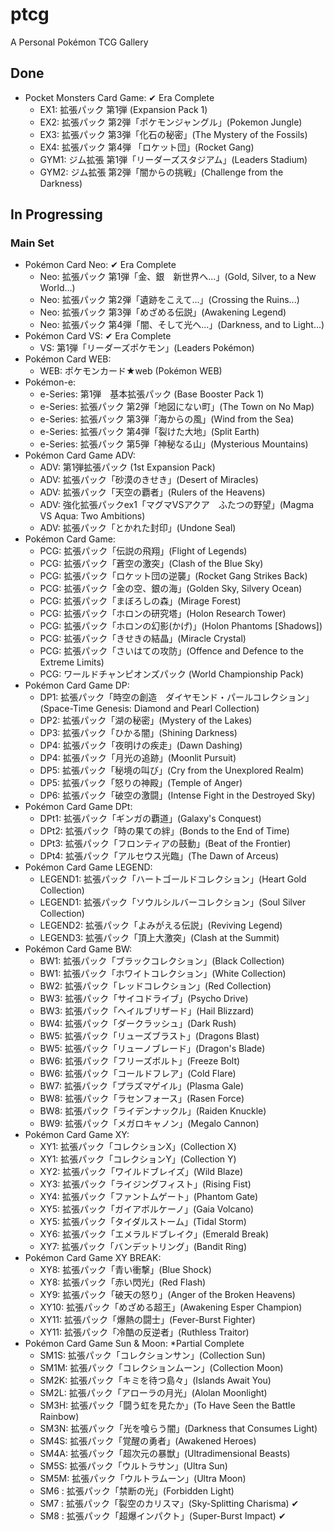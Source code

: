 # ptcg
A Personal Pokémon TCG Gallery

## Done
+ Pocket Monsters Card Game: ✔ Era Complete
   + EX1: 拡張パック 第1弾 (Expansion Pack 1)
   + EX2: 拡張パック 第2弾「ポケモンジャングル」(Pokemon Jungle)
   + EX3: 拡張パック 第3弾「化石の秘密」(The Mystery of the Fossils)
   + EX4: 拡張パック 第4弾 「ロケット団」(Rocket Gang)
   + GYM1: ジム拡張 第1弾「リーダーズスタジアム」(Leaders Stadium)
   + GYM2: ジム拡張 第2弾「闇からの挑戦」(Challenge from the Darkness)

## In Progressing
### Main Set
+ Pokémon Card Neo: ✔ Era Complete
   + Neo: 拡張パック 第1弾「金、銀　新世界へ...」(Gold, Silver, to a New World...)
   + Neo: 拡張パック 第2弾「遺跡をこえて...」(Crossing the Ruins...)
   + Neo: 拡張パック 第3弾「めざめる伝説」(Awakening Legend)
   + Neo: 拡張パック 第4弾「闇、そして光へ...」(Darkness, and to Light...)
+ Pokémon Card VS: ✔ Era Complete
   + VS: 第1弾「リーダーズポケモン」(Leaders Pokémon)
+ Pokémon Card WEB:
   + WEB: ポケモンカード★web (Pokémon WEB)
+ Pokémon-e:
   + e-Series: 第1弾　基本拡張パック (Base Booster Pack 1)
   + e-Series: 拡張パック 第2弾「地図にない町」(The Town on No Map)
   + e-Series: 拡張パック 第3弾「海からの風」(Wind from the Sea)
   + e-Series: 拡張パック 第4弾「裂けた大地」(Split Earth)
   + e-Series: 拡張パック 第5弾「神秘なる山」(Mysterious Mountains)
+ Pokémon Card Game ADV:
   + ADV: 第1弾拡張パック (1st Expansion Pack)
   + ADV: 拡張パック「砂漠のきせき」(Desert of Miracles)
   + ADV: 拡張パック「天空の覇者」(Rulers of the Heavens)
   + ADV: 強化拡張パックex1「マグマVSアクア　ふたつの野望」(Magma VS Aqua: Two Ambitions)
   + ADV: 拡張パック「とかれた封印」(Undone Seal)
+ Pokémon Card Game:
   + PCG: 拡張パック「伝説の飛翔」(Flight of Legends)
   + PCG: 拡張パック「蒼空の激突」(Clash of the Blue Sky)
   + PCG: 拡張パック「ロケット団の逆襲」(Rocket Gang Strikes Back)
   + PCG: 拡張パック「金の空、銀の海」(Golden Sky, Silvery Ocean)
   + PCG: 拡張パック「まぼろしの森」(Mirage Forest)
   + PCG: 拡張パック「ホロンの研究塔」(Holon Research Tower)
   + PCG: 拡張パック「ホロンの幻影(かげ)」(Holon Phantoms [Shadows])
   + PCG: 拡張パック「きせきの結晶」(Miracle Crystal)
   + PCG: 拡張パック「さいはての攻防」(Offence and Defence to the Extreme Limits)
   + PCG: ワールドチャンピオンズパック (World Championship Pack)
+ Pokémon Card Game DP:
   + DP1: 拡張パック「時空の創造　ダイヤモンド・パールコレクション」(Space-Time Genesis: Diamond and Pearl Collection)
   + DP2: 拡張パック「湖の秘密」(Mystery of the Lakes)
   + DP3: 拡張パック「ひかる闇」(Shining Darkness)
   + DP4: 拡張パック「夜明けの疾走」(Dawn Dashing)
   + DP4: 拡張パック「月光の追跡」(Moonlit Pursuit)
   + DP5: 拡張パック「秘境の叫び」(Cry from the Unexplored Realm)
   + DP5: 拡張パック「怒りの神殿」(Temple of Anger)
   + DP6: 拡張パック「破空の激闘」(Intense Fight in the Destroyed Sky)
+ Pokémon Card Game DPt:
   + DPt1: 拡張パック「ギンガの覇道」(Galaxy's Conquest)
   + DPt2: 拡張パック「時の果ての絆」(Bonds to the End of Time)
   + DPt3: 拡張パック「フロンティアの鼓動」(Beat of the Frontier)
   + DPt4: 拡張パック「アルセウス光臨」(The Dawn of Arceus)
+ Pokémon Card Game LEGEND:
   + LEGEND1: 拡張パック「ハートゴールドコレクション」(Heart Gold Collection)
   + LEGEND1: 拡張パック「ソウルシルバーコレクション」(Soul Silver Collection)
   + LEGEND2: 拡張パック「よみがえる伝説」(Reviving Legend)
   + LEGEND3: 拡張パック「頂上大激突」(Clash at the Summit)
+ Pokémon Card Game BW:
   + BW1: 拡張パック「ブラックコレクション」(Black Collection)
   + BW1: 拡張パック「ホワイトコレクション」(White Collection)
   + BW2: 拡張パック「レッドコレクション」(Red Collection)
   + BW3: 拡張パック「サイコドライブ」(Psycho Drive)
   + BW3: 拡張パック「ヘイルブリザード」(Hail Blizzard)
   + BW4: 拡張パック「ダークラッシュ」(Dark Rush)
   + BW5: 拡張パック「リューズブラスト」(Dragons Blast)
   + BW5: 拡張パック「リューノブレード」(Dragon's Blade)
   + BW6: 拡張パック「フリーズボルト」(Freeze Bolt)
   + BW6: 拡張パック「コールドフレア」(Cold Flare)
   + BW7: 拡張パック「プラズマゲイル」(Plasma Gale)
   + BW8: 拡張パック「ラセンフォース」(Rasen Force)
   + BW8: 拡張パック「ライデンナックル」(Raiden Knuckle)
   + BW9: 拡張パック「メガロキャノン」(Megalo Cannon)
+ Pokémon Card Game XY: 
   + XY1: 拡張パック「コレクションX」(Collection X)
   + XY1: 拡張パック「コレクションY」(Collection Y)
   + XY2: 拡張パック「ワイルドブレイズ」(Wild Blaze)
   + XY3: 拡張パック「ライジングフィスト」(Rising Fist)
   + XY4: 拡張パック「ファントムゲート」(Phantom Gate)
   + XY5: 拡張パック「ガイアボルケーノ」(Gaia Volcano)
   + XY5: 拡張パック「タイダルストーム」(Tidal Storm)
   + XY6: 拡張パック「エメラルドブレイク」(Emerald Break)
   + XY7: 拡張パック「バンデットリング」(Bandit Ring)
+ Pokémon Card Game XY BREAK:
   + XY8:  拡張パック「青い衝撃」(Blue Shock)
   + XY8:  拡張パック「赤い閃光」(Red Flash)
   + XY9:  拡張パック「破天の怒り」(Anger of the Broken Heavens)
   + XY10: 拡張パック「めざめる超王」(Awakening Esper Champion)
   + XY11: 拡張パック「爆熱の闘士」(Fever-Burst Fighter)
   + XY11: 拡張パック「冷酷の反逆者」(Ruthless Traitor)
+ Pokémon Card Game Sun & Moon: *Partial Complete
   + SM1S: 拡張パック「コレクションサン」(Collection Sun)
   + SM1M: 拡張パック「コレクションムーン」(Collection Moon)
   + SM2K: 拡張パック「キミを待つ島々」(Islands Await You)
   + SM2L: 拡張パック「アローラの月光」(Alolan Moonlight)
   + SM3H: 拡張パック「闘う虹を見たか」(To Have Seen the Battle Rainbow)
   + SM3N: 拡張パック「光を喰らう闇」(Darkness that Consumes Light)
   + SM4S: 拡張パック「覚醒の勇者」(Awakened Heroes)
   + SM4A: 拡張パック「超次元の暴獣」(Ultradimensional Beasts)
   + SM5S: 拡張パック「ウルトラサン」(Ultra Sun)
   + SM5M: 拡張パック「ウルトラムーン」(Ultra Moon)
   + SM6 : 拡張パック「禁断の光」(Forbidden Light)
   + SM7 : 拡張パック「裂空のカリスマ」(Sky-Splitting Charisma) ✔
   + SM8 : 拡張パック「超爆インパクト」(Super-Burst Impact) ✔
